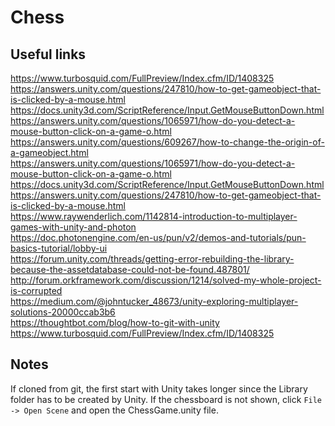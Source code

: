 # Chess

## Useful links

https://www.turbosquid.com/FullPreview/Index.cfm/ID/1408325  
https://answers.unity.com/questions/247810/how-to-get-gameobject-that-is-clicked-by-a-mouse.html  
https://docs.unity3d.com/ScriptReference/Input.GetMouseButtonDown.html  
https://answers.unity.com/questions/1065971/how-do-you-detect-a-mouse-button-click-on-a-game-o.html  
https://answers.unity.com/questions/609267/how-to-change-the-origin-of-a-gameobject.html  
https://answers.unity.com/questions/1065971/how-do-you-detect-a-mouse-button-click-on-a-game-o.html  
https://docs.unity3d.com/ScriptReference/Input.GetMouseButtonDown.html  
https://answers.unity.com/questions/247810/how-to-get-gameobject-that-is-clicked-by-a-mouse.html  
https://www.raywenderlich.com/1142814-introduction-to-multiplayer-games-with-unity-and-photon  
https://doc.photonengine.com/en-us/pun/v2/demos-and-tutorials/pun-basics-tutorial/lobby-ui  
https://forum.unity.com/threads/getting-error-rebuilding-the-library-because-the-assetdatabase-could-not-be-found.487801/  
http://forum.orkframework.com/discussion/1214/solved-my-whole-project-is-corrupted  
https://medium.com/@johntucker_48673/unity-exploring-multiplayer-solutions-20000ccab3b6  
https://thoughtbot.com/blog/how-to-git-with-unity  
https://www.turbosquid.com/FullPreview/Index.cfm/ID/1408325  

## Notes

If cloned from git, the first start with Unity takes longer since the Library folder has
to be created by Unity. If the chessboard is not shown, click `File -> Open Scene` and
open the ChessGame.unity file.
